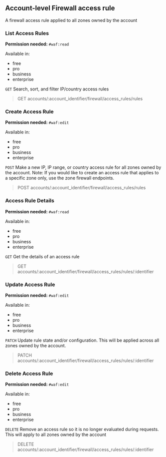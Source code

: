 ## Account-level Firewall access rule

A firewall access rule applied to all zones owned by the account

### List Access Rules

**Permission needed:** `#waf:read`

Available in:

* free
* pro
* business
* enterprise

`GET` Search, sort, and filter IP/country access rules

> GET accounts/:account_identifier/firewall/access_rules/rules


### Create Access Rule

**Permission needed:** `#waf:edit`

Available in:

* free
* pro
* business
* enterprise

`POST` Make a new IP, IP range, or country access rule for all zones owned by the account. Note: If you would like to create an access rule that applies to a specific zone only, use the zone firewall endpoints.

> POST accounts/:account_identifier/firewall/access_rules/rules


### Access Rule Details

**Permission needed:** `#waf:read`

Available in:

* free
* pro
* business
* enterprise

`GET` Get the details of an access rule

> GET accounts/:account_identifier/firewall/access_rules/rules/:identifier


### Update Access Rule

**Permission needed:** `#waf:edit`

Available in:

* free
* pro
* business
* enterprise

`PATCH` Update rule state and/or configuration. This will be applied across all zones owned by the account.

> PATCH accounts/:account_identifier/firewall/access_rules/rules/:identifier


### Delete Access Rule

**Permission needed:** `#waf:edit`

Available in:

* free
* pro
* business
* enterprise

`DELETE` Remove an access rule so it is no longer evaluated during requests. This will apply to all zones owned by the account

> DELETE accounts/:account_identifier/firewall/access_rules/rules/:identifier

